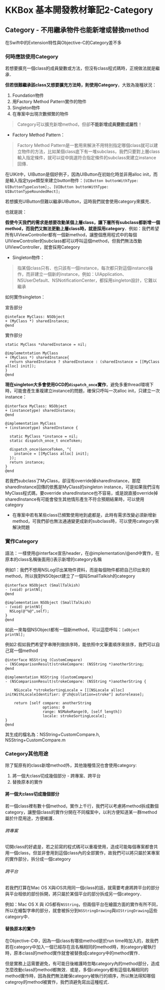 # KKBox 基本開發教材筆記2-Category

## Category - 不用繼承物件也能新增或替換method

在Swift中的Extension特性與Objective-C的Category差不多

### 何時應該使用Category

若想要擴充一個class的成員變數或方法，但沒有class程式碼時，正規做法就是繼承．

**但若很難繼承該class又想要擴充方法時，則使用Category**，大致為幾種狀況：

1. Foundation物件
2. 用Factory Method Pattern實作的物件
3. Singleton物件
4. 在專案中出現次數頻繁的物件

> Category可以擴充新增method，但卻**不能新增成員變數或屬性**！



- Factory Method Pattern：

> Factory Method Pattern是一套用來解決不用特別指定哪個class就可以建立物件的方法，比如某個class底下有一堆subclass，我們只要對上層class輸入指定條件，就可以從中挑選符合指定條件的subclass來建立instance回傳．

在UIKit中，UIButton是個好例子，因為UIButton在初始化時並非用alloc init，而是輸入指定type類型來建立button物件：`[UIButton buttonWithType: UIButtonTypeCustom];`、`[UIButton buttonWithType: UIButtonTypeRoundedRect];`

若想擴充UIButton但難以繼承UIButton，這時我們就會使用category來擴充．

也就是說：

**假使今天我們的需求是想要改動某個上層class，讓下層所有subclass都新增一個method，而我們又無法更動上層class時，就是採用category**．例如：我們希望所有UIViewController都有一個新method，讓整個應用程式中的每個UIViewController的subclass都可以呼叫這個method，但我們無法改動UIViewController，就會採用Category



- Singleton物件：

> 指某個class只有、也只該有一個instance，每次都只對這個instance操作，而非建立一個新的instance，例如：UIApplication、NSUserDefault、NSNotificationCenter，都採用singleton設計，它難以繼承

如何實作singleton：

宣告部分

```
@inteface MyClass: NSObject
+ (MyClass *) sharedInstance;
@end
```

實作部分

```
static MyClass *sharedInstance = nil;

@implemetntation MyClass
+ (MyClass *) sharedInstance{
  return sharedInstance ? sharedInstance : (sharedInstance = [[MyClass alloc] init]);
}
@end
```

**現在singleton大多會使用GCD的`dispatch_once`實作**，避免多重thread環境下時，可能會產生重複建立instance的問題，確保只呼叫一次alloc init，只建立一次instance：

```
@interface MyClass: NSObject
+ (instancetype) sharedInstance;
@end

@implementation MyClass
+ (instancetype) sharedInstance {
  
  static MyClass *instance = nil;
  static dispatch_once_t onceToken;
  
  dispatch_once(&onceToken, ^{
    instance = [[MyClass alloc] init];
  });
  return instance;
}
@end
```

若我們subclass了MyClass，卻沒有override掉sharedInstance，那麼sharedInstance回傳的依舊是MyClass的singleton instance，可是如果我們沒有MyClass程式碼，要override sharedInstance也不容易，或是說直接override掉sharedInstance有可能會發生其他情形產生不符合預期結果時，可以使用category



- 在專案中若有某些class已頻繁使用地到處都是，此時有需求改變必須新增新method，可我們卻也無法通通變更成新的subclass時，可以使用category來解決問題

### 實作Category

語法：一樣使用@interface宣告header，在@implementation/@end中實作，在原本的class名稱後面用()表示新增的category名稱

例如1：我們不想用NSLog印出某物件資料，而是每個物件都把自己印出來的method，所以我對NSObject建立了一個叫SmallTalkish的category

```
@interface NSObject (SmallTalkish)
- (void) printNl;
@end

@implementation NSObject (SmallTalkish)
- (void) printNl{
  NSLog(@"%@",self);
}
@end
```

如此一來每個NSObject都有一個新method，可以這麼呼叫：`[aObject printNl];`

例如2:假如我們希望字串陣列做排序時，能依照中文筆畫順序來排序，我們可以自己寫一個method

```
@interface NSString (CustomCompare)
- (NSComparisonResult)strokeCompare: (NSString *)anotherString;
@end

@implementation NSString (CustomCompare)
- (NSComparisonResult)strokeCompare: (NSString *)anotherString {

	NSLocale *strokeSortingLocale = [[[NSLocale alloc] initWithLocaleIdentifier: @"zh@collation=stroke"] autorelease];
	
	return [self compare: anotherString
				 options: 0
				 range: NSMakeRange(0, [self length])
				 locale: strokeSortingLocale];
}
@end
```

其生成的檔名為：NSString+CustomCompare.h, NSString+CustomCompare.m

### Category其他用途

除了幫原有的class新增method外，其他幾種情況也會使用category:

1. 將一個大class切成幾個部分 - 跨專案、跨平台
2. 替換原本的實作

#### 將一個大class切成幾個部分

若一個class裡有數十個method，實作上千行，我們可以考慮將method拆成數個category，讓整個class的實作分開在不同檔案中，以利方便知道某一群method屬於什麼用途，方便維護．

###### 跨專案

切開class的好處是，若之前寫的程式碼可以重複使用，造成可能每個專案都會共用一個class，但並非會用到這個class內的全部實作，故我們可以將只屬於某專案的實作部分，拆分成一個category

###### 跨平台

若我們打算在Mac OS X與iOS共用同一個class的話，就需要考慮將跨平台的部分與平台相依的部份拆開，將只屬於某個平台的部分拆成另一個category．

例如：Mac OS X 與 iOS都有`NSString`，但兩個平台在繪圖方面的實作有所不同，所以在繪製字串的部分，就會被拆分到`NSStringDrawing`與`UIStringDrawing`這些category中．

#### 替換原本的實作

在Objective-C中，因為一個class有哪些method是於run time時加入的，故我們若在category中加入一個已經存在且名稱相同的method時，則category被執行時，原本class的method實作就會被替換成category中的method實作．

但是實務上這需要避免，有可能日後維護時忽略category內的method部分，造成怎麼改動class的method都無效．或是，多個category都有這個名稱相同的method實作時，因為我們無法確保category被執行的順序，所以無法得知哪個categroy的method被實作，我們須避免寫出這種程式．



















